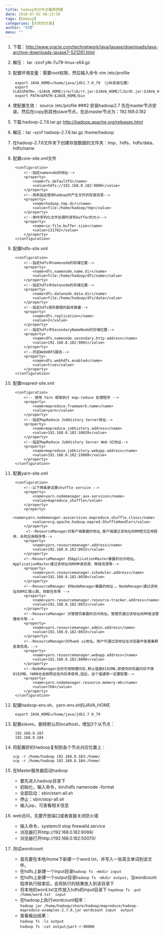 ```yaml
---
title: hadoop伪分布式集群搭建
date: 2018-07-02 08:13:58
tags: [Hadoop]
categories: [刘芳的文章]
author: "刘芳"
menu: ""
---
```


1. 下载：<http://www.oracle.com/technetwork/java/javase/downloads/java-archive-downloads-javase7-521261.html>   
2. 解压： tar -zxvf jdk-7u79-linux-x64.gz
3. 配置环境变量：需要root权限，然后输入命令 vim /etc/profile

		export JAVA_HOME=/home/java/jdk1.7.0_79 （jdk安装位置）
		export CLASSPATH=.:$JAVA_HOME/jre/lib/rt.jar:$JAVA_HOME/lib/dt.jar:$JAVA_HOME/lib/tools.jar
		export PATH=$PATH:$JAVA_HOME/bin

4. 使配置生效： source /etc/profile
###2.安装hadoop2.7
  先在master节点安装，然后在copy到其他slave节点，在此master节点为：192.168.0.182<br />

1. 下载:hadoop-2.7.6.tar.gz  <http://hadoop.apache.org/releases.html>
2. 解压：tar -xzvf hadoop-2.7.6.tar.gz /home/hadoop
3. 在hadoop-2.7.6文件夹下创建存放数据的文件夹：tmp、hdfs、hdfs/data、hdfs/name
4. 配置core-site.xml文件

		<configuration>
			<!--指定namenode的地址-->
			<property>
				<name>fs.defaultFS</name>
				<value>hdfs://192.168.0.182:9000</value>
			</property>
			<!--用来指定使用hadoop时产生文件的存放目录-->
			<property>
				<name>hadoop.tmp.dir</name>
				<value>file:/home/hadoop/tmp</value>
			</property>
			<!--用作序列化文件处理时读写buffer的大小-->
			<property>
				<name>io.file.buffer.size</name>
				<value>131702</value>
			</property>
		</configuration>
5. 配置hdfs-site.xml

		<configuration>
			<!--指定hdfs中namenode的存储位置-->
			<property>
				<name>dfs.namenode.name.dir</name>
				<value>file:/home/hadoop/dfs/name</value>
			</property>
			<!--指定hdfs中datanode的存储位置-->
			<property>
				<name>dfs.datanode.data.dir</name>
				<value>file:/home/hadoop/dfs/data</value>
			</property>
			<!--指定hdfs保存数据的副本数量-->
			<property>
				<name>dfs.replication</name>
				<value>2</value>
			</property>
			<!--指定hdfs中SecondaryNameNode的存储位置-->
			<property>
				<name>dfs.namenode.secondary.http-address</name>
				<value>192.168.0.182:9001</value>
			</property>
			<!--开启WebHDFS服务-->
			<property>
				<name>dfs.webhdfs.enabled</name>
				<value>true</value>
			</property>
		</configuration>
6. 配置mapred-site.xml

		<configuration>
			<!-- 使用 Yarn 框架执行 map-reduce 处理程序 -->
			<property>
				<name>mapreduce.framework.name</name>
				<value>yarn</value>
			</property>
			<!--指定MapReduce JobHistory Server地址-->
			<property>
				<name>mapreduce.jobhistory.address</name>
				<value>192.168.0.182:10020</value>
			</property>
			<!--指定MapReduce JobHistory Server Web UI地址-->
			<property>
				<name>mapreduce.jobhistory.webapp.address</name>
				<value>192.168.0.182:19888</value>
			</property>
		</configuration>
7. 配置yarn-site.xml

		<configuration>
			<!--以下两条是设置shuffle service -->
			<property>
				<name>yarn.nodemanager.aux-services</name>
				<value>mapreduce_shuffle</value>
			</property>
			<property>
				<name>yarn.nodemanager.auxservices.mapreduce.shuffle.class</name>
				<value>org.apache.hadoop.mapred.ShuffleHandler</value>
			</property>
			 <!--ResourceManager对客户端暴露的地址,客户端通过该地址向RM提交应用程序，杀死应用程序等-->  
			<property>
				<name>yarn.resourcemanager.address</name>
				<value>192.168.0.182:8032</value>
			</property>
			<!--ResourceManager 对ApplicationMaster暴露的访问地址。ApplicationMaster通过该地址向RM申请资源、释放资源等-->
			<property>
				<name>yarn.resourcemanager.scheduler.address</name>
				<value>192.168.0.182:8030</value>
			</property>
			<!--ResourceManager 对NodeManager暴露的地址.。NodeManager通过该地址向RM汇报心跳，领取任务等 -->
			<property>
				<name>yarn.resourcemanager.resource-tracker.address</name>
				<value>192.168.0.182:8031</value>
			</property>
			<!--ResourceManager 对管理员暴露的访问地址。管理员通过该地址向RM发送管理命令等-->
			<property>
				<name>yarn.resourcemanager.admin.address</name>
				<value>192.168.0.182:8033</value>
			</property>
			<!--ResourceManager对外web ui地址。用户可通过该地址在浏览器中查看集群各类信息。-->
			<property>
				<name>yarn.resourcemanager.webapp.address</name>
				<value>192.168.0.182:8088</value>
			</property>
			<!--NodeManager总的可用物理内存,默认值是8192MB,即使你的机器内存不够8192MB，YARN也会按照这些内存来使用,因此，这个值通常一定要配置-->
			<property>
				<name>yarn.nodemanager.resource.memory-mb</name>
				<value>768</value>
			</property>
		</configuration>
8. 配置hadoop-env.sh、yarn-env.sh的JAVA_HOME

		export JAVA_HOME=/home/java/jdk1.7.0_79
9. 配置slaves，删除默认的localhost，增加2个从节点：

		192.168.0.183 
		192.168.0.184 
10. 将配置好的Hadoop复制到各个节点对应位置上：

		scp -r /home/hadoop 192.168.0.183:/home/
		scp -r /home/hadoop 192.168.0.184:/home/
11. 在Master服务器启动hadoop
	* 要先进入hadoop目录下
	* 初始化，输入命令，bin/hdfs namenode -format
	* 全部启动：sbin/start-all.sh
	* 停止：sbin/stop-all.sh
	* 输入jsp，可查看相关信息
12. web访问，先要开放端口或者直接关闭防火墙
	* 输入命令，systemctl stop firewalld.service
	* 浏览器打开http://192.168.0.182:8088/
	* 浏览器打开http://192.168.0.182:50070/
13. 测试wordcount
	* 首先要在本地/home下新建一个word.txt，并写入一些英文单词到该文件。
	* 在hdfs上新建一个input目录`hadoop fs -mkdir input`
	* 在hdfs上新建一个output目录`hadoop fs -mkdir output`，当wordcount程序执行结束后，会将执行的结果放入到该目录下
	* 将本地的word.txt文件放入hdfs的input目录下 `hapdoop fs -put /home/word.txt  input`
	* 在hadoop上执行wordcount程序：<br/>`hadoop jar /home/hadoop/share/hadoop/mapreduce/hadoop-mapreduce-examples-2.7.6.jar wordcount input  output`
	* 查看输出结果：<br/>
	`hadoop fs -ls output`<br/>
	`hadoop fs -cat output/part-r-00000`
